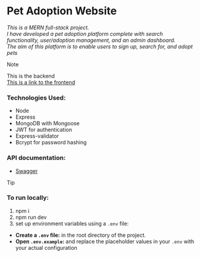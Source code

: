 # Pet Adoption Website

_This is a MERN full-stack project.\
 I have developed a pet adoption platform complete with search functionality, user/adoption management, and an admin dashboard.\
  The aim of this platform is to enable users to sign up, search for, and adopt pets_

> [!NOTE]
> This is the backend\
> [This is a link to the frontend](https://github.com/marieslo/Pet-Adoption_client)


### Technologies Used:
- Node
- Express
- MongoDB with Mongoose
- JWT for authentication
- Express-validator
- Bcrypt for password hashing

### API documentation:
- [Swagger](https://app.swaggerhub.com/apis/MarieSlo/Pet-Adoption/1.0.1)

> [!TIP]
> 
> ### To run locally: 
> 1. npm i
> 2. npm run dev
> 3. set up environment variables using a `.env` file:
> - **Create a `.env` file:** in the root directory of the project.
> - **Open `.env.example`:** and replace the placeholder values in your `.env` with your actual configuration
